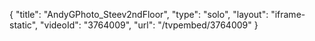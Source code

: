 {
    "title": "AndyGPhoto_Steev2ndFloor",
    "type": "solo",
    "layout": "iframe-static",
    "videoId": "3764009",
    "url": "\/tvpembed\/3764009"
}